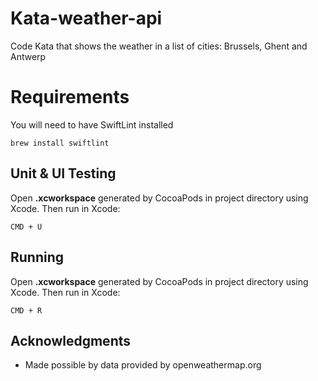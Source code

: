 # Kata-weather-api
Code Kata that shows the weather in a list of cities: Brussels, Ghent and Antwerp


# Requirements

You will need to have SwiftLint installed

```
brew install swiftlint
```


## Unit & UI Testing

Open **.xcworkspace** generated by CocoaPods in project directory using Xcode.
Then run in Xcode:

```
CMD + U
```


## Running

Open **.xcworkspace** generated by CocoaPods in project directory using Xcode.
Then run in Xcode:

```
CMD + R
```


## Acknowledgments
* Made possible by data provided by openweathermap.org
